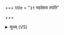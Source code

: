 +++
title = "३९ महदेषाव तपति"

+++
<details><summary>मूलम् (VS)</summary>

म॒हदे॒षाव॑ तपति॒ चर॑न्ती॒ गोषु॒ गौरपि॑। अथो॑ ह॒ गोप॑तये व॒शाद॑दुषे वि॒षं दु॑हे ॥
</details>